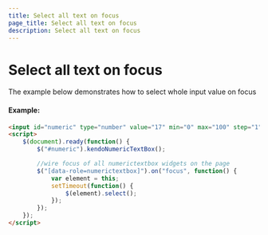 ```yaml
---
title: Select all text on focus
page_title: Select all text on focus
description: Select all text on focus
---
```


# Select all text on focus

The example below demonstrates how to select whole input value on focus

#### Example:

```html
<input id="numeric" type="number" value="17" min="0" max="100" step="1" />
<script>
    $(document).ready(function() {
        $("#numeric").kendoNumericTextBox();

        //wire focus of all numerictextbox widgets on the page
        $("[data-role=numerictextbox]").on("focus", function() {
            var element = this;
            setTimeout(function() {
                $(element).select();
            });
        });
    });
</script>
```
